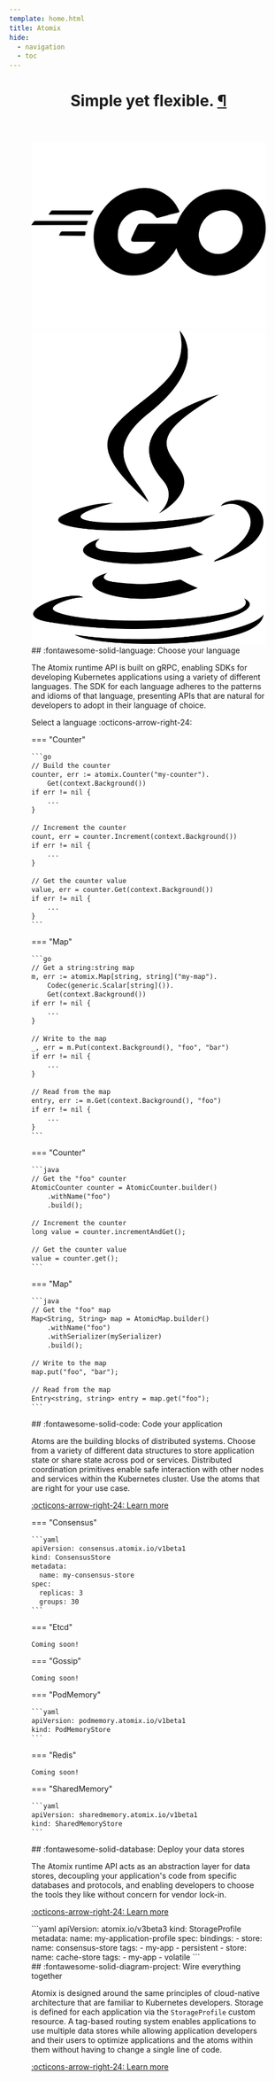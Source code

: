 ```yaml
---
template: home.html
title: Atomix
hide:
  - navigation
  - toc
---
```


<!-- Section header -->
<header class="md-typeset">
  <h1 id="more-than-just-a-static-site">
    Simple yet flexible.
    <a
      href="#more-than-just-a-static-site"
      class="headerlink"
      title="Permanent link"
    >
      ¶
    </a>
  </h1>
</header>

<!-- Section content -->
<div class="atx-spotlight" markdown>

<!-- Choose your language -->
<figure class="atx-spotlight__feature" markdown>
<a href="#" title="Go" tabIndex="-1">
  <img
    src="images/golang.svg"
    alt="Built-in search"
    onclick="showLanguageGo();return false;"
  />
</a>
<a href="#" title="Java" tabIndex="-1">
  <img
    src="images/java.svg"
    alt="Java"
    onclick="showLanguageJava();return false;"
  />
</a>
<figcaption class="md-typeset" markdown>
## :fontawesome-solid-language: Choose your language

The Atomix runtime API is built on gRPC, enabling SDKs for developing Kubernetes applications using a variety of
different languages. The SDK for each language adheres to the patterns and idioms of that language, presenting APIs
that are natural for developers to adopt in their language of choice.

<span class="language-select" markdown>Select a language :octicons-arrow-right-24:</span>
</figcaption>
</figure>

<!-- Write your application -->
<figure class="atx-spotlight__feature" markdown>
<div class="atx-spotlight__code md-typeset" id="atx-spotlight__code-golang" markdown>
=== "Counter"

    ```go
    // Build the counter
    counter, err := atomix.Counter("my-counter").
        Get(context.Background())
    if err != nil {
        ...
    }

    // Increment the counter
    count, err = counter.Increment(context.Background())
    if err != nil {
        ...
    }

    // Get the counter value
    value, err = counter.Get(context.Background())
    if err != nil {
        ...
    }
    ```

=== "Map"

    ```go
    // Get a string:string map
    m, err := atomix.Map[string, string]("my-map").
        Codec(generic.Scalar[string]()).
        Get(context.Background())
    if err != nil {
        ...
    }

    // Write to the map
    _, err = m.Put(context.Background(), "foo", "bar")
    if err != nil {
        ...
    }

    // Read from the map
    entry, err := m.Get(context.Background(), "foo")
    if err != nil {
        ...
    }
    ```
</div>
<div class="atx-spotlight__code md-typeset" id="atx-spotlight__code-java" markdown>
=== "Counter"

    ```java
    // Get the "foo" counter
    AtomicCounter counter = AtomicCounter.builder()
        .withName("foo")
        .build();

    // Increment the counter
    long value = counter.incrementAndGet();

    // Get the counter value
    value = counter.get();
    ```

=== "Map"

    ```java
    // Get the "foo" map
    Map<String, String> map = AtomicMap.builder()
        .withName("foo")
        .withSerializer(mySerializer)
        .build();

    // Write to the map
    map.put("foo", "bar");

    // Read from the map
    Entry<string, string> entry = map.get("foo");
    ```
</div>
<figcaption class="md-typeset" markdown>
## :fontawesome-solid-code: Code your application

Atoms are the building blocks of distributed systems. Choose from a variety of different data structures to store
application state or share state across pod or services. Distributed coordination primitives enable safe interaction
with other nodes and services within the Kubernetes cluster. Use the atoms that are right for your use case.

[:octicons-arrow-right-24: Learn more](/user-guide/development/atoms/)
</figcaption>
</figure>

<!-- Deploy your data stores -->
<figure class="atx-spotlight__feature" markdown>
<div class="atx-spotlight__code md-typeset" markdown>
=== "Consensus"

    ```yaml
    apiVersion: consensus.atomix.io/v1beta1
    kind: ConsensusStore
    metadata:
      name: my-consensus-store
    spec:
      replicas: 3
      groups: 30
    ```

=== "Etcd"

    Coming soon!

=== "Gossip"

    Coming soon!

=== "PodMemory"

    ```yaml
    apiVersion: podmemory.atomix.io/v1beta1
    kind: PodMemoryStore
    ```

=== "Redis"

    Coming soon!

=== "SharedMemory"

    ```yaml
    apiVersion: sharedmemory.atomix.io/v1beta1
    kind: SharedMemoryStore
    ```
</div>
<figcaption class="md-typeset" markdown>
## :fontawesome-solid-database: Deploy your data stores

The Atomix runtime API acts as an abstraction layer for data stores, decoupling your application's code from specific
databases and protocols, and enabling developers to choose the tools they like without concern for vendor lock-in.

[:octicons-arrow-right-24: Learn more](/user-guide/deployment/data-stores/)
</figcaption>
</figure>

<!-- Wire everything together -->
<figure class="atx-spotlight__feature" markdown>
<div class="atx-spotlight__code md-typeset" markdown>
```yaml
apiVersion: atomix.io/v3beta3
kind: StorageProfile
metadata:
  name: my-application-profile
spec:
  bindings:
    - store:
        name: consensus-store
      tags:
        - my-app
        - persistent
    - store:
        name: cache-store
      tags:
        - my-app
        - volatile
```
</div>
<figcaption class="md-typeset" markdown>
## :fontawesome-solid-diagram-project: Wire everything together

Atomix is designed around the same principles of cloud-native architecture that are familiar to Kubernetes
developers. Storage is defined for each application via the `StorageProfile` custom resource. A tag-based routing
system enables applications to use multiple data stores while allowing application developers and their users to
optimize applications and the atoms within them without having to change a single line of code.

[:octicons-arrow-right-24: Learn more](/user-guide/deployment/storage-profiles)
</figcaption>
</figure>
</div>
